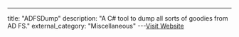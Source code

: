 ---
title: "ADFSDump"
description: "A C# tool to dump all sorts of goodies from AD FS."
external_category: "Miscellaneous"
---[Visit Website](https://github.com/mandiant/ADFSDump)


